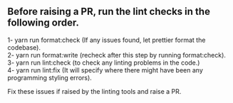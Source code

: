 ## Before raising a PR, run the lint checks in the following order.

1- yarn run format:check (If any issues found, let prettier format the codebase).  
2- yarn run format:write (recheck after this step by running format:check).  
3- yarn run lint:check (to check any linting problems in the code.)  
4- yarn run lint:fix (It will specify where there might have been any programming styling errors).

Fix these issues if raised by the linting tools and raise a PR.
